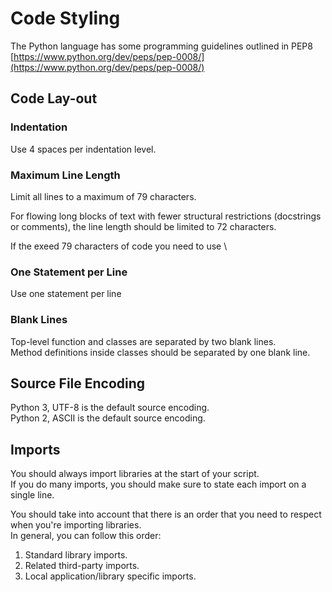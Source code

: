 # Code Styling

The Python language has some programming guidelines outlined in PEP8  
[https://www.python.org/dev/peps/pep-0008/](https://www.python.org/dev/peps/pep-0008/)

## Code Lay-out  
### Indentation  
Use 4 spaces per indentation level.

### Maximum Line Length  
Limit all lines to a maximum of 79 characters.  

For flowing long blocks of text with fewer structural restrictions (docstrings or comments), the line length should be limited to 72 characters.  

If the exeed 79 characters of code you need to use \

### One Statement per Line
Use one statement per line

### Blank Lines
Top-level function and classes are separated by two blank lines.  
Method definitions inside classes should be separated by one blank line.

## Source File Encoding
Python 3, UTF-8 is the default source encoding.  
Python 2, ASCII is the default source encoding.

## Imports
You should always import libraries at the start of your script.  
If you do many imports, you should make sure to state each import on a single line.

You should take into account that there is an order that you need to respect when you're importing libraries.  
In general, you can follow this order:

1. Standard library imports.
2. Related third-party imports.
3. Local application/library specific imports.
